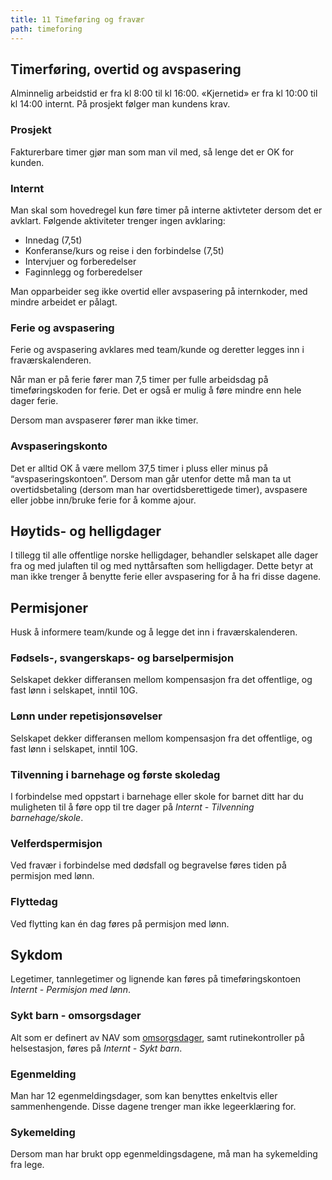 ```yaml
---
title: 11 Timeføring og fravær
path: timeforing
---
```



## Timerføring, overtid og avspasering

Alminnelig arbeidstid er fra kl 8:00 til kl 16:00. «Kjernetid» er fra kl 10:00 til kl 14:00 internt. På prosjekt følger man kundens krav.

### Prosjekt

Fakturerbare timer gjør man som man vil med, så lenge det er OK for kunden.

### Internt

Man skal som hovedregel kun føre timer på interne aktivteter dersom det er avklart. Følgende aktiviteter trenger ingen avklaring:

- Innedag (7,5t)
- Konferanse/kurs og reise i den forbindelse (7,5t)
- Intervjuer og forberedelser
- Faginnlegg og forberedelser

Man opparbeider seg ikke overtid eller avspasering på internkoder, med mindre arbeidet er pålagt.

### Ferie og avspasering

Ferie og avspasering avklares med team/kunde og deretter legges inn i fraværskalenderen. 

Når man er på ferie fører man 7,5 timer per fulle arbeidsdag på timeføringskoden for ferie. Det er også er mulig å føre mindre enn hele dager ferie.

Dersom man avspaserer fører man ikke timer.


### Avspaseringskonto
Det er alltid OK å være mellom 37,5 timer i pluss eller minus på “avspaseringskontoen”. Dersom man går utenfor dette må man ta ut overtidsbetaling (dersom man har overtidsberettigede timer), avspasere eller jobbe inn/bruke ferie for å komme ajour.

## Høytids- og helligdager
I tillegg til alle offentlige norske helligdager, behandler selskapet alle dager fra og med julaften til og med nyttårsaften som helligdager. Dette betyr at man ikke trenger å benytte ferie eller avspasering for å ha fri disse dagene.

## Permisjoner
Husk å informere team/kunde og å legge det inn i fraværskalenderen. 


### Fødsels-, svangerskaps- og barselpermisjon

Selskapet dekker differansen mellom kompensasjon fra det offentlige, og fast lønn i selskapet, inntil 10G.

### Lønn under repetisjonsøvelser

Selskapet dekker differansen mellom kompensasjon fra det offentlige, og fast lønn i selskapet, inntil 10G.

### Tilvenning i barnehage og første skoledag

I forbindelse med oppstart i barnehage eller skole for barnet ditt har du muligheten til å føre opp til tre dager på *Internt - Tilvenning barnehage/skole*.

### Velferdspermisjon

Ved fravær i forbindelse med dødsfall og begravelse føres tiden på permisjon med lønn.

### Flyttedag

Ved flytting kan én dag føres på permisjon med lønn.

## Sykdom
Legetimer, tannlegetimer og lignende kan føres på timeføringskontoen *Internt - Permisjon med lønn*.

### Sykt barn - omsorgsdager
Alt som er definert av NAV som [omsorgsdager](https://www.nav.no/no/Person/Familie/Sykdom+i+familien/omsorgsdager), samt rutinekontroller på helsestasjon, føres på  *Internt - Sykt barn*.

### Egenmelding

Man har 12 egenmeldingsdager, som kan benyttes enkeltvis eller sammenhengende. Disse dagene trenger man ikke legeerklæring for.

### Sykemelding

Dersom man har brukt opp egenmeldingsdagene, må man ha sykemelding fra lege.
